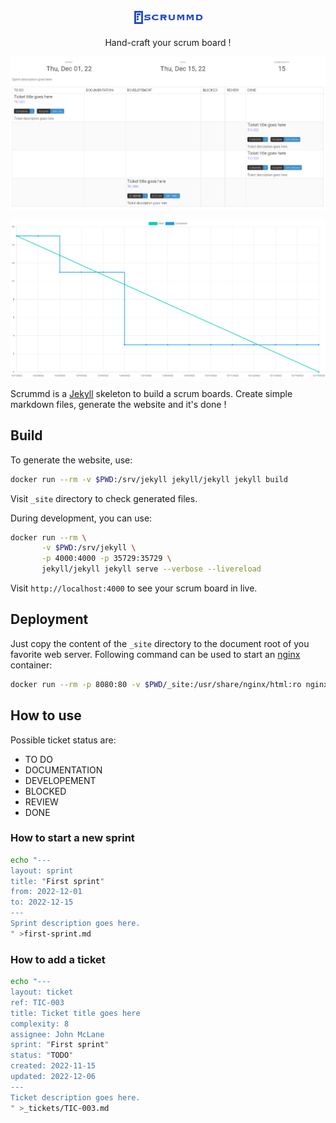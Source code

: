 <p align="center">
  <img src="https://github.com/Lajule/scrummd/blob/master/assets/img/logo.png" alt="Scrummd: Hand-craft your scrum board !">
</p>

<p align="center">Hand-craft your scrum board !</p>

<p align="center"><img src="https://github.com/Lajule/scrummd/blob/master/board.png"></p>

<p align="center"><img src="https://github.com/Lajule/scrummd/blob/master/burndown.png"></p>

Scrummd is a [Jekyll][1] skeleton to build a scrum boards. Create simple markdown files, generate the website and it's done !

## Build

To generate the website, use:

```sh
docker run --rm -v $PWD:/srv/jekyll jekyll/jekyll jekyll build
```

Visit `_site` directory to check generated files.

During development, you can use:

```sh
docker run --rm \
       -v $PWD:/srv/jekyll \
       -p 4000:4000 -p 35729:35729 \
       jekyll/jekyll jekyll serve --verbose --livereload
```

Visit `http://localhost:4000` to see your scrum board in live.

## Deployment

Just copy the content of the `_site` directory to the document root of you favorite web server. Following command can be used to start an [nginx][2] container:

```sh
docker run --rm -p 8080:80 -v $PWD/_site:/usr/share/nginx/html:ro nginx
```

##  How to use

Possible ticket status are:

* TO DO
* DOCUMENTATION
* DEVELOPEMENT
* BLOCKED
* REVIEW
* DONE

### How to start a new sprint

```sh
echo "---
layout: sprint
title: "First sprint"
from: 2022-12-01
to: 2022-12-15
---
Sprint description goes here.
" >first-sprint.md
```

### How to add a ticket

```sh
echo "---
layout: ticket
ref: TIC-003
title: Ticket title goes here
complexity: 8
assignee: John McLane
sprint: "First sprint"
status: "TODO"
created: 2022-11-15
updated: 2022-12-06
---
Ticket description goes here.
" >_tickets/TIC-003.md
```

[1]: https://jekyllrb.com/
[2]: https://www.nginx.com/
